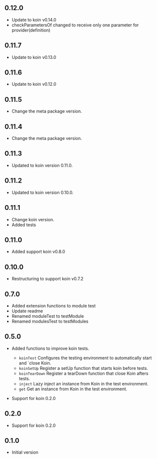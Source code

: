 ## 0.12.0

- Update to koin v0.14.0
- checkParametersOf changed to receive only one parameter for provider(definition)

## 0.11.7

- Update to koin v0.13.0

## 0.11.6

- Update to koin v0.12.0

## 0.11.5

- Change the meta package version.

## 0.11.4

- Change the meta package version.

## 0.11.3

- Updated to koin version 0.11.0.

## 0.11.2

- Updated to koin version 0.10.0.

## 0.11.1
- Change koin version.
- Added tests

## 0.11.0

- Added support koin v0.8.0

## 0.10.0

- Restructuring to support koin v0.7.2

## 0.7.0

- Added extension functions to module test
- Update readme
- Renamed moduleTest to testModule
- Renamed modulesTest to testModules

## 0.5.0

- Added functions to improve koin tests.
    - `koinTest` Configures the testing environment to automatically start and `close Koin.
    - `koinSetUp` Register a setUp function that starts koin before tests.
    - `koinTearDown` Register a tearDown function that close Koin afters tests.
    - `inject` Lazy inject an instance from Koin in the test environment.
    - `get` Get an instance from Koin in the test environment.


- Support for koin 0.2.0

## 0.2.0

- Support for koin 0.2.0

## 0.1.0

- Initial version
